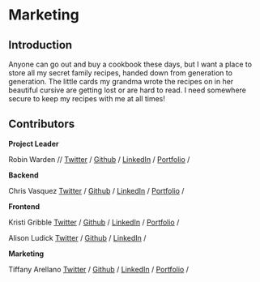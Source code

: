 # Marketing

## Introduction
Anyone can go out and buy a cookbook these days, but I want a place to store all my secret family recipes, handed down from generation to generation. The little cards my grandma wrote the recipes on in her beautiful cursive are getting lost or are hard to read. I need somewhere secure to keep my recipes with me at all times!

## Contributors

**Project Leader**

Robin Warden  //
[Twitter](https://) /
[Github](https://) /
[LinkedIn](https://) /
[Portfolio](https://) /

**Backend**

Chris Vasquez
[Twitter](https://) /
[Github](https://) /
[LinkedIn](https://) /
[Portfolio](https://) /

**Frontend**

Kristi Gribble
[Twitter](https://twitter.com/GribbleKristi) /
[Github](https://github.com/Rrawla2) /
[LinkedIn](https://www.linkedin.com/in/kristi-gribble) /
[Portfolio](https://rrawla2.github.io) /

Alison Ludick
[Twitter](https://twitter.com/alisonludick) /
[Github](https://github.com/alisonludick) /
[LinkedIn](https://www.linkedin.com/in/alisonludick) /

**Marketing**

Tiffany Arellano
[Twitter](https://twitter.com/yiirano) /
[Github](https://gihub.com/yirano) /
[LinkedIn](https://www.linkedin.com/in/yt-arellano) /
[Portfolio](https://yirano.dev) /